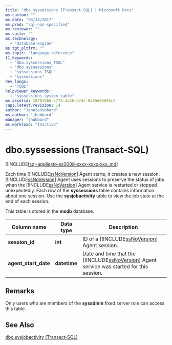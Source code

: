 ```yaml
---
title: "dbo.syssessions (Transact-SQL) | Microsoft Docs"
ms.custom: ""
ms.date: "03/14/2017"
ms.prod: "sql-non-specified"
ms.reviewer: ""
ms.suite: ""
ms.technology: 
  - "database-engine"
ms.tgt_pltfrm: ""
ms.topic: "language-reference"
f1_keywords: 
  - "dbo.syssessions_TSQL"
  - "dbo.syssessions"
  - "syssessions_TSQL"
  - "syssessions"
dev_langs: 
  - "TSQL"
helpviewer_keywords: 
  - "syssessions system table"
ms.assetid: 187819b6-c7f4-4a26-b74c-0a89e96695cf
caps.latest.revision: 14
author: "JennieHubbard"
ms.author: "jhubbard"
manager: "jhubbard"
ms.workload: "Inactive"
---
```

# dbo.syssessions (Transact-SQL)
[!INCLUDE[tsql-appliesto-ss2008-xxxx-xxxx-xxx_md](../../includes/tsql-appliesto-ss2008-xxxx-xxxx-xxx-md.md)]

  Each time [!INCLUDE[ssNoVersion](../../includes/ssnoversion-md.md)] Agent starts, it creates a new session. [!INCLUDE[ssNoVersion](../../includes/ssnoversion-md.md)] Agent uses sessions to preserve the status of jobs when the [!INCLUDE[ssNoVersion](../../includes/ssnoversion-md.md)] Agent service is restarted or stopped unexpectedly. Each row of the **syssessions** table contains information about one session. Use the **sysjobactivity** table to view the job state at the end of each session.  
  
 This table is stored in the **msdb** database.  
  
|Column name|Data type|Description|  
|-----------------|---------------|-----------------|  
|**session_id**|**int**|ID of a [!INCLUDE[ssNoVersion](../../includes/ssnoversion-md.md)] Agent session.|  
|**agent_start_date**|**datetime**|Date and time that the [!INCLUDE[ssNoVersion](../../includes/ssnoversion-md.md)] Agent service was started for this session.|  
  
## Remarks  
 Only users who are members of the **sysadmin** fixed server role can access this table.  
  
## See Also  
 [dbo.sysjobactivity &#40;Transact-SQL&#41;](../../relational-databases/system-tables/dbo-sysjobactivity-transact-sql.md)  
  
  
